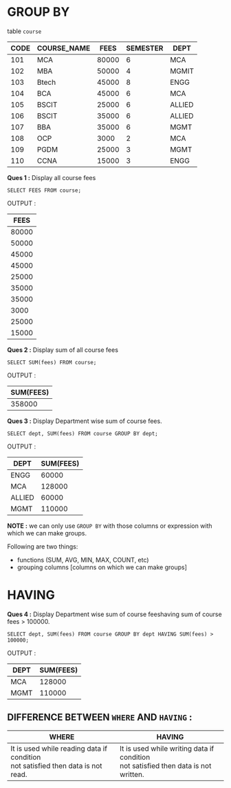 # GROUP BY

table `course`

CODE | COURSE_NAME | FEES | SEMESTER | DEPT
---- | ----------- | ---- | -------- | ----
101  | MCA         | 80000| 6        | MCA
102  | MBA         | 50000| 4        | MGMIT
103  | Btech       | 45000| 8        | ENGG
104  | BCA         | 45000| 6        | MCA
105  | BSCIT       | 25000| 6        | ALLIED
106  | BSCIT       | 35000| 6        | ALLIED
107  | BBA         | 35000| 6        | MGMT
108  | OCP         |  3000| 2        | MCA
109  | PGDM        | 25000| 3        | MGMT
110  | CCNA        | 15000| 3        | ENGG


**Ques 1 :** Display all course fees
```
SELECT FEES FROM course;
```
OUTPUT : 

FEES|
----|
80000|
50000|
45000|
45000|
25000|
35000|
35000|
3000|
25000|
15000|

**Ques 2 :** Display sum of all course fees
```
SELECT SUM(fees) FROM course;
```
OUTPUT :

SUM(FEES)|
--------|
358000|


**Ques 3 :** Display Department wise sum of course fees.
```
SELECT dept, SUM(fees) FROM course GROUP BY dept;
```
OUTPUT :

DEPT   | SUM(FEES)|
-------| --------|
ENGG   | 60000
MCA    | 128000
ALLIED | 60000
MGMT   | 110000

**NOTE :** we can only use `GROUP BY` with those columns or expression with which we can make groups.

Following are two things:
- functions (SUM, AVG, MIN, MAX, COUNT, etc)
- grouping columns [columns on which we can make groups]


# HAVING

**Ques 4 :** Display Department wise sum of course feeshaving sum of course fees > 100000.
```
SELECT dept, SUM(fees) FROM course GROUP BY dept HAVING SUM(fees) > 100000;
```
OUTPUT :

DEPT | SUM(FEES)|
-----| --------|
MCA  | 128000
MGMT | 110000


## DIFFERENCE BETWEEN `WHERE` AND `HAVING` :

WHERE | HAVING
------|--------
It is used while reading data if condition <br> not satisfied then data is not read. | It is used while writing data if condition <br> not satisfied then data is not written.

